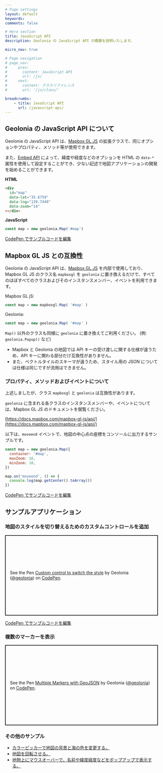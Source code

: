 ```yaml
---
# Page settings
layout: default
keywords:
comments: false

# Hero section
title: JavaScript API
description: Geolonia の JavaScript API の概要を説明いたします。

micro_nav: true

# Page navigation
# page_nav:
#     prev:
#       content: JavaScript API
#       url: /js/
#     next:
#       content: クラスリファレンス
#       url: '/js/class/'

breadcrumbs:
    - title: JavaScript API
      url: /javascript-api/
---
```


## Geolonia の JavaScript API について

Geolonia の JavaScript API は、[Mapbox GL JS](https://docs.mapbox.com/mapbox-gl-js/) の拡張クラスで、同じオプションやプロパティ、メソッド等が使用できます。

また、[Embed API](/embed-api/) によって、緯度や経度などのオプションを HTML の `data-*` 属性を使用して設定することができ、少ない記述で地図アプリケーションの開発を始めることができます。

**HTML**

```html
<div
  id="map"
  data-lat="35.6759"
  data-lng="139.7449"
  data-zoom="14"
></div>
```

**JavaScript**

```javascript
const map = new geolonia.Map('#map')
```

<a class="codepen" href="https://codepen.io/geolonia/pen/xxGWwrN" target="codepen"><i class="icon icon--codepen"></i> CodePen でサンプルコードを編集</a>

## Mapbox GL JS との互換性

Geolonia の JavaScript API は、[Mapbox GL JS](https://docs.mapbox.com/mapbox-gl-js/) を内部で使用しており、Mapbox GL JS のクラス名 `mapboxgl` を `geolonia` に置き換えるだけで、すべてのほぼすべてのクラスおよびそのインスタンスメンバー、イベントを利用できます。

Mapbox GL jS:

```javascript
const map = new mapboxgl.Map( '#map' )
```

Geolonia:

```javascript
const map = new geolonia.Map( '#map' )
```

`Map()` 以外のクラスも同様に `geolonia` に置き換えてご利用ください。 (例: `geolonia.Popup()` など)

<div class="callout callout--danger">
  <ul>
    <li>Mapbox と Geolonia の地図では API キーの受け渡しに関する仕様が違うため、API キーに関わる部分だけ互換性がありません。</li>
    <li>また、ベクトルタイルのスキーマが違うため、スタイル用の JSON については仕様は同じですが流用はできません。</li>
  </ul>
</div>

### プロパティ、メソッドおよびイベントについて

上述しましたが、クラス `mapboxgl` と `geolonia` は互換性があります。

`geolonia` に含まれる各クラスのインスタンスメンバーや、イベントについては、Mapbox GL JS のドキュメントを御覧ください。

[https://docs.mapbox.com/mapbox-gl-js/api/](https://docs.mapbox.com/mapbox-gl-js/api/)

以下は、`moveend` イベントで、地図の中心点の座標をコンソールに出力するサンプルです。

```javascript
const map = new geolonia.Map({
  container: '#map',
  maxZoom: 16,
  minZoom: 10,
})

map.on('moveend', () => {
  console.log(map.getCenter().toArray())
})
```

<a class="codepen" href="https://codepen.io/geolonia/pen/ZEGxQbd" target="codepen"><i class="icon icon--codepen"></i> CodePen でサンプルコードを編集</a>

## サンプルアプリケーション

### 地図のスタイルを切り替えるためのカスタムコントロールを追加

<p class="codepen" data-height="265" data-theme-id="dark" data-default-tab="result" data-user="geolonia" data-slug-hash="rNVdobe" style="height: 265px; box-sizing: border-box; display: flex; align-items: center; justify-content: center; border: 2px solid; margin: 1em 0; padding: 1em;" data-pen-title="Custom control to switch the style">
  <span>See the Pen <a href="https://codepen.io/geolonia/pen/rNVdobe">
  Custom control to switch the style</a> by Geolonia (<a href="https://codepen.io/geolonia">@geolonia</a>)
  on <a href="https://codepen.io">CodePen</a>.</span>
</p>

<a class="codepen" href="https://codepen.io/geolonia/pen/rNVdobe" target="codepen"><i class="icon icon--codepen"></i> CodePen でサンプルコードを編集</a>

### 複数のマーカーを表示

<p class="codepen" data-height="265" data-theme-id="dark" data-default-tab="result" data-user="geolonia" data-slug-hash="zYGRgdq" style="height: 265px; box-sizing: border-box; display: flex; align-items: center; justify-content: center; border: 2px solid; margin: 1em 0; padding: 1em;" data-pen-title="Multiple Markers with GeoJSON">
  <span>See the Pen <a href="https://codepen.io/geolonia/pen/zYGRgdq">
  Multiple Markers with GeoJSON</a> by Geolonia (<a href="https://codepen.io/geolonia">@geolonia</a>)
  on <a href="https://codepen.io">CodePen</a>.</span>
</p>


### その他のサンプル

* <a class="codepen" href="https://codepen.io/geolonia/pen/zYGRgdq" target="codepen"><i class="icon icon--codepen"></i> カラーピッカーで地図の背景と海の色を変更する。</a>
* <a class="codepen" href="https://codepen.io/geolonia/pen/poJLoBq" target="codepen"><i class="icon icon--codepen"></i> 地図を回転させる。</a>
* <a class="codepen" href="https://codepen.io/geolonia/pen/vYORqwX" target="codepen"><i class="icon icon--codepen"></i> 地物上にマウスオーバーで、名前や緯度経度などをポップアップで表示する。</a>


<script async src="https://static.codepen.io/assets/embed/ei.js"></script>

